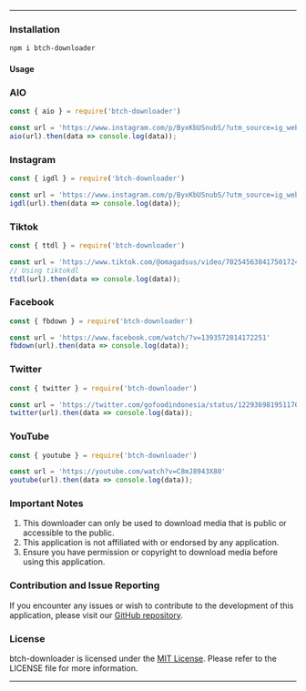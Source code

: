 ___

### Installation
```sh
npm i btch-downloader
```
#### Usage

### AIO
```ts
const { aio } = require('btch-downloader')

const url = 'https://www.instagram.com/p/ByxKbUSnubS/?utm_source=ig_web_copy_link'
aio(url).then(data => console.log(data));
```
### Instagram
```ts
const { igdl } = require('btch-downloader')

const url = 'https://www.instagram.com/p/ByxKbUSnubS/?utm_source=ig_web_copy_link'
igdl(url).then(data => console.log(data));
```
### Tiktok
```ts
const { ttdl } = require('btch-downloader')

const url = 'https://www.tiktok.com/@omagadsus/video/7025456384175017243?is_from_webapp=1&sender_device=pc&web_id6982004129280116226'
// Using tiktokdl
ttdl(url).then(data => console.log(data));
```
### Facebook
```ts
const { fbdown } = require('btch-downloader')

const url = 'https://www.facebook.com/watch/?v=1393572814172251'
fbdown(url).then(data => console.log(data));
```
### Twitter
```ts
const { twitter } = require('btch-downloader')

const url = 'https://twitter.com/gofoodindonesia/status/1229369819511709697'
twitter(url).then(data => console.log(data));
```
### YouTube
```ts
const { youtube } = require('btch-downloader')

const url = 'https://youtube.com/watch?v=C8mJ8943X80'
youtube(url).then(data => console.log(data));
```
### Important Notes

1. This downloader can only be used to download media that is public or accessible to the public.
2. This application is not affiliated with or endorsed by any application.
3. Ensure you have permission or copyright to download media before using this application.

### Contribution and Issue Reporting

If you encounter any issues or wish to contribute to the development of this application, please visit our [GitHub repository](https://github.com/hostinger-bot/btch-downloader).

### License

btch-downloader is licensed under the [MIT License](https://github.com/hostinger-bot/btch-downloader/blob/main/LICENSE). Please refer to the LICENSE file for more information.
___